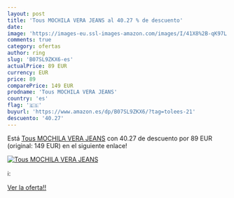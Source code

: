 ```yaml
---
layout: post
title: 'Tous MOCHILA VERA JEANS al 40.27 % de descuento'
date: 
image: 'https://images-eu.ssl-images-amazon.com/images/I/41X8%2B-qK97L._SL200_.jpg'
comments: true
category: ofertas
author: ring
slug: 'B07SL9ZKX6-es'
actualPrice: 89 EUR
currency: EUR
price: 89
comparePrice: 149 EUR
prodname: 'Tous MOCHILA VERA JEANS'
country: 'es'
flag: '🇪🇸'
buyurl: 'https://www.amazon.es/dp/B07SL9ZKX6/?tag=tolees-21'
descuento: '40.27'
---
```


Está [Tous MOCHILA VERA JEANS](https://www.amazon.es/dp/B07SL9ZKX6/?tag=tolees-21) con 40.27 de descuento por 89 EUR (original: 149 EUR) en el siguiente enlace!

[![Tous MOCHILA VERA JEANS](https://images-eu.ssl-images-amazon.com/images/I/41X8%2B-qK97L._SL200_.jpg)](https://www.amazon.es/dp/B07SL9ZKX6/?tag=tolees-21)

ℹ️:


[Ver la oferta!!](https://www.amazon.es/dp/B07SL9ZKX6/?tag=tolees-21)
